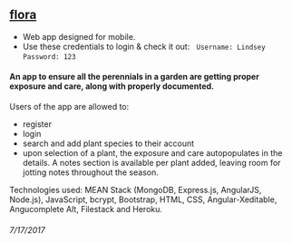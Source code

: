## [flora](https://flora-garden-app.herokuapp.com/)

- Web app designed for mobile.
- Use these credentials to login & check it out:
   `Username: Lindsey`   
   `Password: 123`   
   
 #### An app to ensure all the perennials in a garden are getting proper exposure and care, along with properly documented.

Users of the app are allowed to:
- register
- login
- search and add plant species to their account
- upon selection of a plant, the exposure and care autopopulates in the details. A notes section is available per plant added, leaving room for jotting notes throughout the season.

Technologies used: MEAN Stack (MongoDB, Express.js, AngularJS, Node.js), JavaScript, bcrypt, Bootstrap, HTML, CSS, Angular-Xeditable, Angucomplete Alt, Filestack and Heroku.

###### 7/17/2017 
